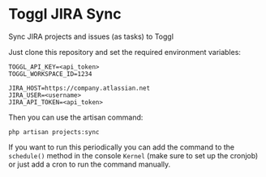 # Toggl JIRA Sync
Sync JIRA projects and issues (as tasks) to Toggl

Just clone this repository and set the required environment variables: 

```
TOGGL_API_KEY=<api_token>
TOGGL_WORKSPACE_ID=1234

JIRA_HOST=https://company.atlassian.net
JIRA_USER=<username>
JIRA_API_TOKEN=<api_token>
```

Then you can use the artisan command:

```
php artisan projects:sync
```

If you want to run this periodically you can add the command to the `schedule()` method in the console `Kernel` (make sure to set up the cronjob) or just add a cron to run the command manually.
